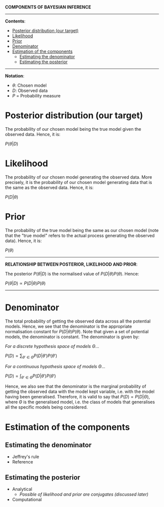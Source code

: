 **COMPONENTS OF BAYESIAN INFERENCE**

---

**Contents**:

- [Posterior distribution (our target)](#posterior-distribution-our-target)
- [Likelihood](#likelihood)
- [Prior](#prior)
- [Denominator](#denominator)
- [Estimation of the components](#estimation-of-the-components)
  - [Estimating the denominator](#estimating-the-denominator)
  - [Estimating the posterior](#estimating-the-posterior)

---

**Notation**:

- $\theta$: Chosen model
- $D$: Observed data
- $P$ = Probability measure

# Posterior distribution (our target)
The probability of our chosen model being the true model given the observed data. Hence, it is:

$P(\theta | D)$

# Likelihood
The probability of our chosen model generating the observed data. More precisely, it is the probability of our chosen model generating data that is the same as the observed data. Hence, it is:

$P(D | \theta)$

# Prior
The probability of the true model being the same as our chosen model (note that the "true model" refers to the actual process generating the observed data). Hence, it is:

$P(\theta)$

---

**RELATIONSHIP BETWEEN POSTERIOR, LIKELIHOOD AND PRIOR**:

The posterior $P(\theta | D)$ is the normalised value of $P(D | \theta) P(\theta)$. Hence:

$P(\theta | D) \propto P(D | \theta) P(\theta)$

---

# Denominator
The total probability of getting the observed data across all the potential models. Hence, we see that the denominator is the appropriate normalisation constant for $P(D | \theta) P(\theta)$. Note that given a set of potential models, the denominator is constant. The denominator is given by:

_For a discrete hypothesis space of models_ $\Theta$...

$\displaystyle P(D) = \sum_{\theta' \in \Theta} P(D | \theta') P(\theta')$

_For a continuous hypothesis space of models_ $\Theta$...

$\displaystyle P(D) = \int_{\theta' \in \Theta} P(D | \theta') P(\theta')$

Hence, we also see that the denominator is the marginal probability of getting the observed data with the model kept variable, i.e. with the model having been generalised. Therefore, it is valid to say that $P(D) = P(D | \Theta)$, where $\Theta$ is the generalised model, i.e. the class of models that generalises all the specific models being considered.

# Estimation of the components
## Estimating the denominator
- Jeffrey's rule
- Reference

## Estimating the posterior
- Analytical
    - _Possible of likelihood and prior are conjugates (discussed later)_
- Computational
